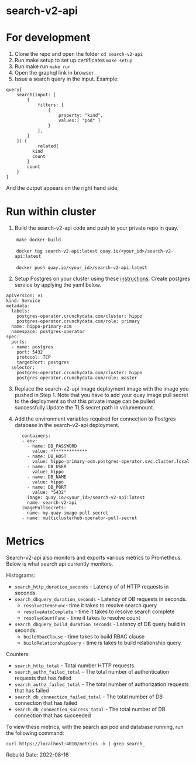 # search-v2-api
For development
===============
1. Clone the repo and open the folder
`cd search-v2-api`
2. Run make setup to set up certificates
`make setup`
3. Run make run
`make run`
4. Open the graphql link in browser.
5. Issue a search query in the input.
Example:
```
query{
    search(input: [
        {
            filters: [
                {
                    property: "kind",
                    values:[ "pod" ]
                }
            ],
        }
    ]) {
    		related{
          kind
          count
        }
        count 
    }
}
```
And the output appears on the right hand side.


  
Run within cluster
==================

1. Build the search-v2-api code and push to your private repo in quay.

   &nbsp;`make docker-build`

   &nbsp;`docker tag search-v2-api:latest quay.io/<your_id>/search-v2-api:latest`  

   &nbsp;`docker push quay.io/<your_id>/search-v2-api:latest`  

2. Setup Postgres on your cluster using these [instructions](https://access.crunchydata.com/documentation/postgres-operator/v5/quickstart/). Create postgres service by applying the yaml below.
```
apiVersion: v1
kind: Service
metadata:
  labels:
    postgres-operator.crunchydata.com/cluster: hippo
    postgres-operator.crunchydata.com/role: primary
  name: hippo-primary-ocm
  namespace: postgres-operator
spec:
  ports:
  - name: postgres
    port: 5432
    protocol: TCP
    targetPort: postgres
  selector:
    postgres-operator.crunchydata.com/cluster: hippo
    postgres-operator.crunchydata.com/role: master
```

3. Replace the search-v2-api image deployment image with the image you pushed in Step 1. Note that you have to add your quay image pull secret to the deployment so that this private image can be pulled successfully.Update the TLS secret path in volumemount.

4. Add the environment variables required for connection to Postgres database in the search-v2-api deployment.

```
      containers:
      - env:
        - name: DB_PASSWORD
          value: **************
        - name: DB_HOST
          value: hippo-primary-ocm.postgres-operator.svc.cluster.local
        - name: DB_USER
          value: hippo
        - name: DB_NAME
          value: hippo
        - name: DB_PORT
          value: "5432"
        image: quay.io/<your_id>/search-v2-api:latest
        name: search-v2-api
      imagePullSecrets:
      - name: my-quay-image-pull-secret
      - name: multiclusterhub-operator-pull-secret
```


Metrics
==================

Search-v2-api also monitors and exports various metrics to Prometheus. Below is what search api currently monitors.

Histograms:

* `search_http_duration_seconds` - Latency of of HTTP requests in seconds.
* `search_dbquery_duration_seconds` - Latency of DB requests in seconds.
   * `resolveItemsFunc`- time it takes to resolve search query
   * `resolveAutoComplete` - time it takes to resolve search complete
   * `resolveCountFunc` - time it takes to resolve count
* `search_dbquery_build_duration_seconds` - Latency of DB query build in seconds.
   * `buildRbacClause` - time takes to build RBAC clause
   * `buildRelationshipQuery` - time is takes to build relationship query


Counters:

* `search_http_total` - Total number HTTP requests.
* `search_authn_failed_total` - The total number of authentication requests that has failed
* `search_authz_failed_total` - The total number of authorization requests that has failed
* `search_db_connection_failed_total` - The total number of DB connection that has failed
* `search_db_connection_success_total` - The total number of DB connection that has succeeded


To view these metrics, with the search api pod and database running, run the following command:

`curl https://localhost:4010/metrics -k | grep search_`



Rebuild Date: 2022-08-16

